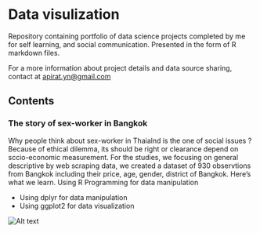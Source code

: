 # Data visulization

Repository containing portfolio of data science projects completed by me for self learning, and social communication. 
Presented in the form of R markdown files.

For a more information about project details and data source sharing, contact at apirat.yn@gmail.com

## Contents

### The story of sex-worker in Bangkok

Why people think about sex-worker in Thaialnd is the one of social issues ? Because of ethical dilemma, its should be right or clearance depend on sccio-economic measurement.
For the studies, we focusing on general descriptive by web scraping data, we created a dataset of 930 observtions from Bangkok including their price, age, gender, district of Bangkok. Here’s what we learn. Using R Programming for data manipulation
* Using dplyr for data manipulation 
* Using ggplot2 for data visualization

![Alt text](https://github.com/MustangCat/My_Portfolio_Data-visulization/blob/dfaad27f8a693758a1eeeeff85ea4ecd1a13ed8c/plot_zoom.png "Logo Title Text 1")

